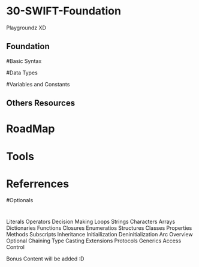 # 30-SWIFT-Foundation
Playgroundz XD

## Foundation

#Basic Syntax

#Data Types

#Variables and Constants

## Others Resources

# RoadMap
# Tools
# Referrences

#Optionals
#
Literals
Operators
Decision Making
Loops
Strings
Characters
Arrays
Dictionaries
Functions 
Closures
Enumeratios
Structures
Classes
Properties
Methods
Subscripts
Inheritance
Initiailization
Deninitialization
Arc Overview
Optional Chaining
Type Casting
Extensions
Protocols
Generics 
Access Control

Bonus Content will be added :D
